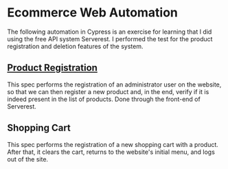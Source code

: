 # Ecommerce Web Automation

The following automation in Cypress is an exercise for learning that I did using the free API system Serverest. I performed the test for the product registration and deletion features of the system.

## [Product Registration](/cypress/e2e/productRegistration.spec.cy.js)

This spec performs the registration of an administrator user on the website, so that we can then register a new product and, in the end, verify if it is indeed present in the list of products. Done through the front-end of Serverest.

## Shopping Cart

This spec performs the registration of a new shopping cart with a product. After that, it clears the cart, returns to the website's initial menu, and logs out of the site.
